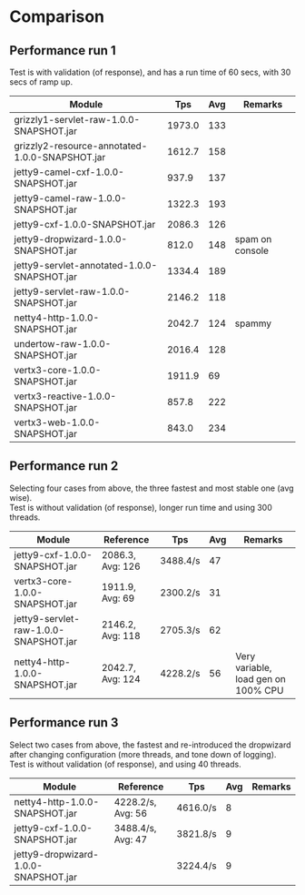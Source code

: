 # Comparison

## Performance run 1
Test is with validation (of response), and has a run time of 60 secs,
with 30 secs of ramp up.

Module | Tps | Avg | Remarks
-------|-----|-----|--------
grizzly1-servlet-raw-1.0.0-SNAPSHOT.jar | 1973.0 | 133
grizzly2-resource-annotated-1.0.0-SNAPSHOT.jar | 1612.7 | 158
jetty9-camel-cxf-1.0.0-SNAPSHOT.jar | 937.9 | 137
jetty9-camel-raw-1.0.0-SNAPSHOT.jar | 1322.3 | 193
jetty9-cxf-1.0.0-SNAPSHOT.jar | 2086.3 | 126
jetty9-dropwizard-1.0.0-SNAPSHOT.jar | 812.0 | 148 | spam on console
jetty9-servlet-annotated-1.0.0-SNAPSHOT.jar | 1334.4 | 189
jetty9-servlet-raw-1.0.0-SNAPSHOT.jar | 2146.2 | 118
netty4-http-1.0.0-SNAPSHOT.jar | 2042.7 | 124 | spammy
undertow-raw-1.0.0-SNAPSHOT.jar | 2016.4 | 128
vertx3-core-1.0.0-SNAPSHOT.jar | 1911.9 | 69
vertx3-reactive-1.0.0-SNAPSHOT.jar | 857.8 | 222
vertx3-web-1.0.0-SNAPSHOT.jar | 843.0 | 234

## Performance run 2
Selecting four cases from above, the three fastest and most stable one (avg wise).<br/>
Test is without validation (of response), longer run time and using 300 threads.

Module | Reference| Tps | Avg | Remarks
-------|----------|-----|-----|--------
jetty9-cxf-1.0.0-SNAPSHOT.jar | 2086.3,  Avg: 126 | 3488.4/s | 47
vertx3-core-1.0.0-SNAPSHOT.jar | 1911.9,  Avg: 69 | 2300.2/s | 31
jetty9-servlet-raw-1.0.0-SNAPSHOT.jar | 2146.2, Avg: 118 | 2705.3/s | 62
netty4-http-1.0.0-SNAPSHOT.jar | 2042.7,  Avg: 124 | 4228.2/s | 56 | Very variable, load gen on 100% CPU

## Performance run 3
Select two cases from above, the fastest and re-introduced the dropwizard
after changing configuration (more threads, and tone down of logging).<br/>
Test is without validation (of response), and using 40 threads.


Module | Reference| Tps | Avg | Remarks
-------|----------|-----|-----|--------
netty4-http-1.0.0-SNAPSHOT.jar | 4228.2/s, Avg: 56 | 4616.0/s | 8
jetty9-cxf-1.0.0-SNAPSHOT.jar | 3488.4/s, Avg: 47 | 3821.8/s | 9
jetty9-dropwizard-1.0.0-SNAPSHOT.jar | | 3224.4/s | 9

